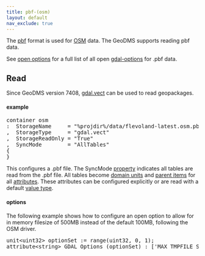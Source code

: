```yaml
---
title: pbf-(osm)
layout: default
nav_exclude: true
---
```

The [pbf](https://gdal.org/drivers/vector/osm.html) format is used for [OSM](https://github.com/ObjectVision/AccessibilityModelling/wiki/OSM) data. The GeoDMS supports reading pbf data.

See [open options](https://gdal.org/drivers/vector/osm.html#open-options) for a full list of all open [gdal-options](gdal-options) for .pbf data.

## Read

Since GeoDMS version 7408, [gdal.vect](https://github.com/ObjectVision/GeoDMS/wiki/Gdal.vect) can be used to read geopackages.

#### example

<pre>
container osm
:  StorageName     = "%projdir%/data/flevoland-latest.osm.pbf"
,  StorageType     = "gdal.vect"
,  StorageReadOnly = "True"
,  SyncMode        = "AllTables"
{
}
</pre>

This configures a .pbf file. The SyncMode [property](https://github.com/ObjectVision/GeoDMS/wiki/Property) indicates all tables are read from the .pbf file. All tables become [domain units](https://github.com/ObjectVision/GeoDMS/wiki/Domain-unit) and [parent items](https://github.com/ObjectVision/GeoDMS/wiki/Parent-item) for all [attributes](https://github.com/ObjectVision/GeoDMS/wiki/Attribute). These attributes can be configured explicitly or are read with a default [value type](https://github.com/ObjectVision/GeoDMS/wiki/Value-type).

#### options

The following example shows how to configure an open option to allow for in memory filesize of 500MB instead of the default 100MB, following the OSM driver.

<pre>
unit&lt;uint32&gt; optionSet := range(uint32, 0, 1);
attribute&lt;string&gt; GDAL_Options (optionSet) : ['MAX_TMPFILE_SIZE=500'];
</pre>

